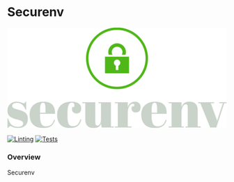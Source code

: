# Securenv

![Securenv](assets/logo-transparent.png)

[![Linting](https://github.com/TheDrowsyDev/securenv/actions/workflows/linting.yaml/badge.svg)](https://github.com/TheDrowsyDev/securenv/actions/workflows/linting.yaml)
[![Tests](https://github.com/TheDrowsyDev/securenv/actions/workflows/test_suite.yaml/badge.svg)](https://github.com/TheDrowsyDev/securenv/actions/workflows/test_suite.yaml)

### Overview
Securenv
